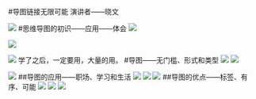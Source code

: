 #导图链接无限可能
演讲者——晓文

![](./_image/2017-02-12-16-21-56.jpg)
#思维导图的初识——应用——体会
![](./_image/2017-02-12-16-22-09.jpg)

![](./_image/2017-02-12-16-22-52.jpg)

![](./_image/2017-02-12-16-24-49.jpg)
学了之后，一定要用，大量的用。
#导图——无门槛、形式和类型
![](./_image/2017-02-12-16-25-42.jpg)
![](./_image/2017-02-12-16-30-30.jpg)

![](./_image/2017-02-12-16-31-16.jpg)
##导图的应用——职场、学习和生活
![](./_image/2017-02-12-16-31-29.jpg)
![](./_image/2017-02-12-16-32-08.jpg)
![](./_image/2017-02-12-16-32-33.jpg)
##导图的优点——标签、有序、可能
![](./_image/2017-02-12-16-32-49.jpg)
![](./_image/2017-02-12-16-35-16.jpg)
![](./_image/2017-02-12-16-35-35.jpg)



